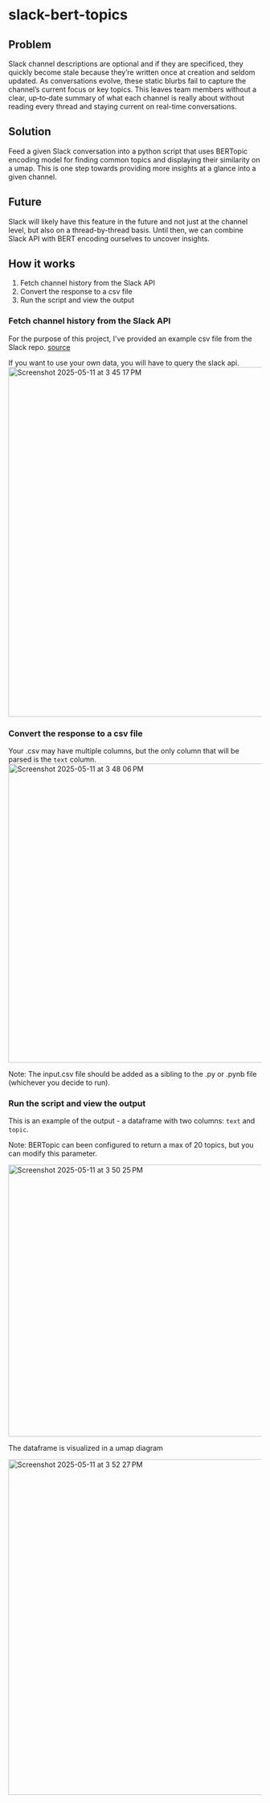 # slack-bert-topics

## Problem 

Slack channel descriptions are optional and if they are specificed, they quickly become stale because they’re written once at creation and seldom updated. As conversations evolve, these static blurbs fail to capture the channel’s current focus or key topics. This leaves team members without a clear, up‑to‑date summary of what each channel is really about without reading every thread and staying current on real-time conversations. 

## Solution 

Feed a given Slack conversation into a python script that uses BERTopic encoding model for finding common topics and displaying their similarity on a umap. This is one step towards providing more insights at a glance into a given channel. 

## Future

Slack will likely have this feature in the future and not just at the channel level, but also on a thread-by-thread basis. Until then, we can combine Slack API with BERT encoding ourselves to uncover insights. 

## How it works

1. Fetch channel history from the Slack API
2. Convert the response to a csv file 
4. Run the script and view the output

### Fetch channel history from the Slack API 

 For the purpose of this project, I've provided an example csv file from the Slack repo. [source](https://github.com/apache-superset/examples-data/blob/master/datasets/examples/slack/messages.csv)

 If you want to use your own data, you will have to query the slack api. 
 <img width="696" alt="Screenshot 2025-05-11 at 3 45 17 PM" src="https://github.com/user-attachments/assets/35ce77fd-bfad-47ba-a0bc-4ebc121fa9af" />


### Convert the response to a csv file

Your .csv may have multiple columns, but the only column that will be parsed is the `text` column. 
<img width="595" alt="Screenshot 2025-05-11 at 3 48 06 PM" src="https://github.com/user-attachments/assets/69a2c1a9-488f-4482-a57a-e797c01c6dc1" />

Note: The input.csv file should be added as a sibling to the .py or .pynb file (whichever you decide to run). 

### Run the script and view the output

This is an example of the output - a dataframe with two columns: `text` and `topic`. 

Note: BERTopic can been configured to return a max of 20 topics, but you can modify this parameter. 


<img width="541" alt="Screenshot 2025-05-11 at 3 50 25 PM" src="https://github.com/user-attachments/assets/7a4792db-83b2-4c90-93a9-077e536fa131" />


The dataframe is visualized in a umap diagram

<img width="668" alt="Screenshot 2025-05-11 at 3 52 27 PM" src="https://github.com/user-attachments/assets/4a21733c-a2b7-411c-9ae8-f630015a3884" />
